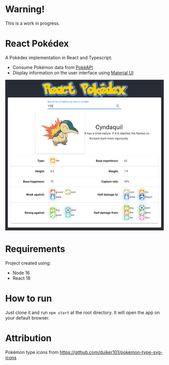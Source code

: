 # Warning!

This is a work in progress.

# React Pokédex

A Pokédex implementation in React and Typescript:
* Consume Pokémon data from [PokéAPI](https://pokeapi.co/)
* Display information on the user interface using [Material UI](https://mui.com)

![Pokédex Sample](sample.png)

# Requirements

Project created using:
* Node 16
* React 18

# How to run

Just clone it and run `npm start` at the root directory. It will open the app on your default browser.

# Attribution

Pokémon type icons from https://github.com/duiker101/pokemon-type-svg-icons

